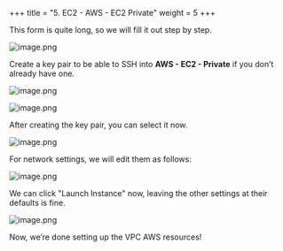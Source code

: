 +++
title = "5. EC2 - AWS - EC2 Private"
weight = 5
+++


This form is quite long, so we will fill it out step by step.


![image.png](/images/003-iii-setup-vpc-aws-resources/12-670448-image.png)


Create a key pair to be able to SSH into **AWS - EC2 - Private** if you don’t already have one.


![image.png](/images/003-iii-setup-vpc-aws-resources/12-635996-image.png)


![image.png](/images/003-iii-setup-vpc-aws-resources/12-863275-image.png)


After creating the key pair, you can select it now.


![image.png](/images/003-iii-setup-vpc-aws-resources/12-895042-image.png)


For network settings, we will edit them as follows:


![image.png](/images/003-iii-setup-vpc-aws-resources/12-666896-image.png)


We can click "Launch Instance" now, leaving the other settings at their defaults is fine.


![image.png](/images/003-iii-setup-vpc-aws-resources/12-211542-image.png)


Now, we’re done setting up the VPC AWS resources!


